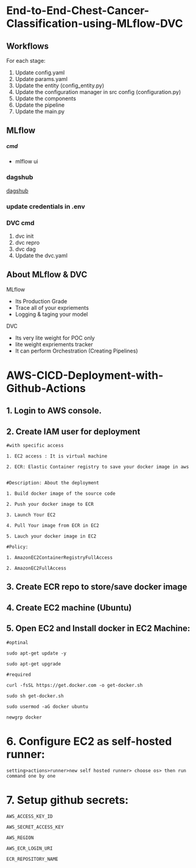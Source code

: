 # End-to-End-Chest-Cancer-Classification-using-MLflow-DVC

## Workflows

For each stage:

1. Update config.yaml
2. Update params.yaml
3. Update the entity (config_entity.py)
4. Update the configuration manager in src config (configuration.py)
5. Update the components
6. Update the pipeline 
7. Update the main.py

## MLflow

##### cmd
- mlflow ui

### dagshub
[dagshub](https://dagshub.com/)

### update credentials in .env

### DVC cmd

1. dvc init
2. dvc repro
3. dvc dag
4. Update the dvc.yaml


## About MLflow & DVC

MLflow

 - Its Production Grade
 - Trace all of your expriements
 - Logging & taging your model


DVC 

 - Its very lite weight for POC only
 - lite weight expriements tracker
 - It can perform Orchestration (Creating Pipelines)



# AWS-CICD-Deployment-with-Github-Actions

## 1. Login to AWS console.

## 2. Create IAM user for deployment

	#with specific access

	1. EC2 access : It is virtual machine

	2. ECR: Elastic Container registry to save your docker image in aws


	#Description: About the deployment

	1. Build docker image of the source code

	2. Push your docker image to ECR

	3. Launch Your EC2 

	4. Pull Your image from ECR in EC2

	5. Lauch your docker image in EC2

	#Policy:

	1. AmazonEC2ContainerRegistryFullAccess

	2. AmazonEC2FullAccess

	
## 3. Create ECR repo to store/save docker image

	
## 4. Create EC2 machine (Ubuntu) 

## 5. Open EC2 and Install docker in EC2 Machine:
	
	
	#optinal

	sudo apt-get update -y

	sudo apt-get upgrade
	
	#required

	curl -fsSL https://get.docker.com -o get-docker.sh

	sudo sh get-docker.sh

	sudo usermod -aG docker ubuntu

	newgrp docker
	
# 6. Configure EC2 as self-hosted runner:
    setting>actions>runner>new self hosted runner> choose os> then run command one by one


# 7. Setup github secrets:

    AWS_ACCESS_KEY_ID

    AWS_SECRET_ACCESS_KEY

    AWS_REGION

    AWS_ECR_LOGIN_URI

    ECR_REPOSITORY_NAME

